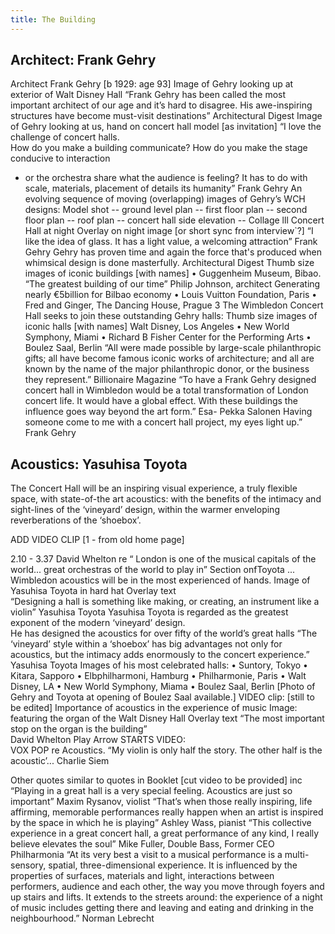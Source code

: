 ```yaml
---
title: The Building
---
```


## Architect: Frank Gehry

Architect  Frank Gehry [b 1929: age 93]
Image of Gehry looking up at exterior of Walt Disney Hall
“Frank Gehry has been called the most important architect of our age and it’s 
hard to disagree. His awe-inspiring structures have become must-visit 
destinations” Architectural Digest
Image of Gehry looking at us, hand on concert hall model [as invitation]
“I love the challenge of concert halls.  
How do you make a building communicate?
How do you make the stage conducive to interaction
- or the orchestra share what the audience is feeling? 
It has to do with scale, materials, placement of details
its humanity”         Frank Gehry
An evolving sequence of moving (overlapping) images of Gehry’s WCH designs: 
Model shot -- ground level plan -- first floor plan  -- second floor plan -- roof plan -- 
concert hall side elevation -- Collage lll  Concert Hall at night
Overlay on night image [or short sync from interview`?]
“I like the idea of glass.  It has a light value, a welcoming attraction” Frank Gehry
Gehry has proven time and again the force that's produced when 
whimsical design is done masterfully. Architectural Digest
Thumb size images of iconic buildings  [with names]
• Guggenheim Museum, Bibao. 
“The greatest building of our time” Philip Johnson,  architect 
Generating nearly €5billion for Bilbao economy
• Louis Vuitton Foundation, Paris
• Fred and Ginger, The Dancing House, Prague 
3
The Wimbledon Concert Hall seeks to join these outstanding Gehry halls:
Thumb size images of iconic halls [with names]
Walt Disney, Los Angeles  •  New World Symphony, Miami • Richard B Fisher Center 
for the Performing Arts  • Boulez Saal, Berlin
“All were made possible by large-scale philanthropic gifts; all have 
become famous iconic works of architecture; and all are known by the 
name of the major philanthropic donor, or the business they 
represent.”        Billionaire Magazine
 “To have a Frank Gehry designed concert hall in Wimbledon would be a total 
transformation of London concert life. It would have a global effect. With these 
buildings the influence goes way beyond the art form.”             Esa-
Pekka Salonen
Having someone come to me with a concert hall project, my eyes light up.”
Frank Gehry

## Acoustics: Yasuhisa Toyota

The Concert Hall will be an inspiring visual experience, a truly flexible 
space, with state-of-the art acoustics: with the benefits of the intimacy 
and sight-lines of the ‘vineyard’ design, within the warmer enveloping 
reverberations of the ‘shoebox’.

ADD
VIDEO CLIP [1 - from old home page]

2.10 - 3.37
David Whelton  re “ London is one of the musical capitals of the 
world... great orchestras of the world to play in”
Section onfToyota ... Wimbledon acoustics will be in the most 
experienced of hands.
Image of Yasuhisa Toyota in hard hat
Overlay text  
“Designing a hall is something like making, or creating, an instrument like a violin”
Yasuhisa Toyota
Yasuhisa Toyota is regarded as the greatest exponent of the modern ‘vineyard’ design.  
He has designed the acoustics for over fifty of the world’s great halls
“The ‘vineyard’ style within a ‘shoebox’ has big advantages not only 
for acoustics, but the intimacy adds enormously to the concert 
experience.”   Yasuhisa Toyota
Images of his most celebrated halls:
• Suntory, Tokyo  •  Kitara, Sapporo •  Elbphilharmoni, Hamburg • Philharmonie, Paris • 
Walt Disney, LA  •  New World Symphony, Miama • Boulez Saal, Berlin
[Photo of Gehry and Toyota at opening of Boulez Saal available.]
VIDEO clip: [still to be edited]
Importance of acoustics in the experience of music
Image:  featuring  the organ of the Walt Disney Hall
Overlay text “The most important stop on the organ is the building”  
David Whelton
Play Arrow STARTS VIDEO:  
VOX POP re Acoustics.
“My violin is only half the story.  The other half is the acoustic’... Charlie Siem

Other quotes similar to quotes in Booklet 
[cut video to be provided] inc
 “Playing in a great hall is a very special feeling. Acoustics are just so important”
Maxim Rysanov, violist
“That’s when those really inspiring, life affirming, memorable performances really 
happen when an artist is inspired by the space in which he is playing”       Ashley 
Wass, pianist 
“This collective experience in a great concert hall, a great performance of any kind, I
really believe elevates the soul”   Mike Fuller, Double Bass, Former CEO 
Philharmonia
“At its very best a visit to a musical performance is a multi-sensory, 
spatial, three-dimensional experience. It is influenced by the 
properties of surfaces, materials and light, interactions between 
performers, audience and each other, the way you move through 
foyers and up stairs and lifts. It extends to the streets around: the 
experience of a night of music includes getting there and leaving and 
eating and drinking in the neighbourhood.”      Norman Lebrecht